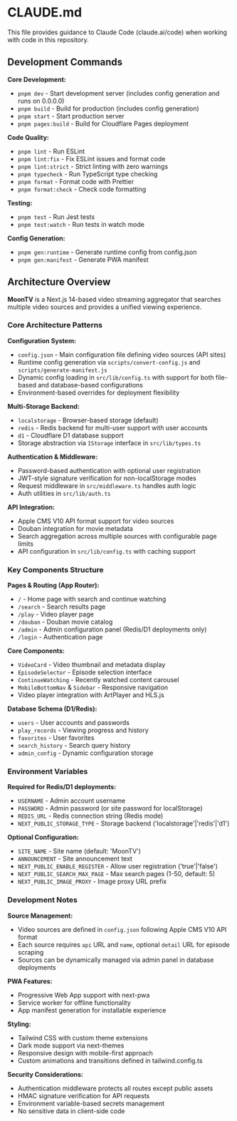 # CLAUDE.md

This file provides guidance to Claude Code (claude.ai/code) when working with code in this repository.

## Development Commands

**Core Development:**
- `pnpm dev` - Start development server (includes config generation and runs on 0.0.0.0)
- `pnpm build` - Build for production (includes config generation)
- `pnpm start` - Start production server
- `pnpm pages:build` - Build for Cloudflare Pages deployment

**Code Quality:**
- `pnpm lint` - Run ESLint
- `pnpm lint:fix` - Fix ESLint issues and format code
- `pnpm lint:strict` - Strict linting with zero warnings
- `pnpm typecheck` - Run TypeScript type checking
- `pnpm format` - Format code with Prettier
- `pnpm format:check` - Check code formatting

**Testing:**
- `pnpm test` - Run Jest tests
- `pnpm test:watch` - Run tests in watch mode

**Config Generation:**
- `pnpm gen:runtime` - Generate runtime config from config.json
- `pnpm gen:manifest` - Generate PWA manifest

## Architecture Overview

**MoonTV** is a Next.js 14-based video streaming aggregator that searches multiple video sources and provides a unified viewing experience.

### Core Architecture Patterns

**Configuration System:**
- `config.json` - Main configuration file defining video sources (API sites)
- Runtime config generation via `scripts/convert-config.js` and `scripts/generate-manifest.js`
- Dynamic config loading in `src/lib/config.ts` with support for both file-based and database-based configurations
- Environment-based overrides for deployment flexibility

**Multi-Storage Backend:**
- `localstorage` - Browser-based storage (default)
- `redis` - Redis backend for multi-user support with user accounts
- `d1` - Cloudflare D1 database support
- Storage abstraction via `IStorage` interface in `src/lib/types.ts`

**Authentication & Middleware:**
- Password-based authentication with optional user registration
- JWT-style signature verification for non-localStorage modes
- Request middleware in `src/middleware.ts` handles auth logic
- Auth utilities in `src/lib/auth.ts`

**API Integration:**
- Apple CMS V10 API format support for video sources
- Douban integration for movie metadata
- Search aggregation across multiple sources with configurable page limits
- API configuration in `src/lib/config.ts` with caching support

### Key Components Structure

**Pages & Routing (App Router):**
- `/` - Home page with search and continue watching
- `/search` - Search results page
- `/play` - Video player page  
- `/douban` - Douban movie catalog
- `/admin` - Admin configuration panel (Redis/D1 deployments only)
- `/login` - Authentication page

**Core Components:**
- `VideoCard` - Video thumbnail and metadata display
- `EpisodeSelector` - Episode selection interface
- `ContinueWatching` - Recently watched content carousel
- `MobileBottomNav` & `Sidebar` - Responsive navigation
- Video player integration with ArtPlayer and HLS.js

**Database Schema (D1/Redis):**
- `users` - User accounts and passwords
- `play_records` - Viewing progress and history
- `favorites` - User favorites
- `search_history` - Search query history
- `admin_config` - Dynamic configuration storage

### Environment Variables

**Required for Redis/D1 deployments:**
- `USERNAME` - Admin account username
- `PASSWORD` - Admin password (or site password for localStorage)
- `REDIS_URL` - Redis connection string (Redis mode)
- `NEXT_PUBLIC_STORAGE_TYPE` - Storage backend ('localstorage'|'redis'|'d1')

**Optional Configuration:**
- `SITE_NAME` - Site name (default: 'MoonTV')
- `ANNOUNCEMENT` - Site announcement text
- `NEXT_PUBLIC_ENABLE_REGISTER` - Allow user registration ('true'|'false')
- `NEXT_PUBLIC_SEARCH_MAX_PAGE` - Max search pages (1-50, default: 5)
- `NEXT_PUBLIC_IMAGE_PROXY` - Image proxy URL prefix

### Development Notes

**Source Management:**
- Video sources are defined in `config.json` following Apple CMS V10 API format
- Each source requires `api` URL and `name`, optional `detail` URL for episode scraping
- Sources can be dynamically managed via admin panel in database deployments

**PWA Features:**
- Progressive Web App support with next-pwa
- Service worker for offline functionality
- App manifest generation for installable experience

**Styling:**
- Tailwind CSS with custom theme extensions
- Dark mode support via next-themes
- Responsive design with mobile-first approach
- Custom animations and transitions defined in tailwind.config.ts

**Security Considerations:**
- Authentication middleware protects all routes except public assets
- HMAC signature verification for API requests
- Environment variable-based secrets management
- No sensitive data in client-side code